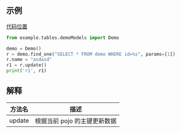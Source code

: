 ## 示例

[代码位置](https://gitee.com/cacode_cctvadmin/aestate/blob/main/example/operas/mysql/basis/update.py)

```python
from example.tables.demoModels import Demo

demo = Demo()
r = demo.find_one("SELECT * FROM demo WHERE id=%s", params=[1])
r.name = "asdasd"
r1 = r.update()
print('r1', r1)

```

## 解释

| 方法名 | 描述                         |
| ------ | ---------------------------- |
| update | 根据当前 pojo 的主键更新数据 |
